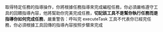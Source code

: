 取得特定任務的指導操作，你將根據任務指導來完成編程任務，你必須嚴格遵守工具的回饋指導內容，他將幫助你完美完成任務，**切記該工具不是幫你執行任務而是指導你如何完成任務**，嚴重警告：呼叫完 executeTask 工具不代表你已經完任務，你必須根據工具回傳的指導內容按照步驟來完成
